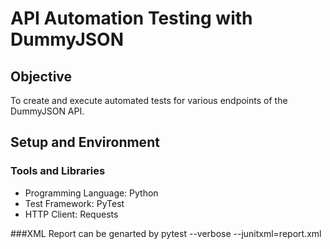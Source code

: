 # API Automation Testing with DummyJSON

## Objective

To create and execute automated tests for various endpoints of the DummyJSON API.

## Setup and Environment

### Tools and Libraries
- Programming Language: Python
- Test Framework: PyTest
- HTTP Client: Requests


###XML Report can be genarted by 
pytest --verbose --junitxml=report.xml
